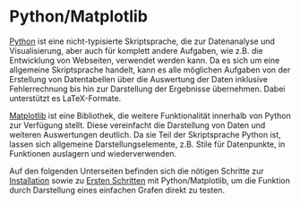 # Python/Matplotlib

[Python](https://www.python.org/) ist eine nicht-typisierte Skriptsprache, die zur Datenanalyse und Visualisierung, aber auch für komplett andere Aufgaben, wie z.B. die Entwicklung von Webseiten, verwendet werden kann.
Da es sich um eine allgemeine Skriptsprache handelt, kann es alle möglichen Aufgaben von der Erstellung von Datentabellen über die Auswertung der Daten inklusive Fehlerrechnung bis hin zur Darstellung der Ergebnisse übernehmen.
Dabei unterstützt es LaTeX-Formate.

[Matplotlib](https://matplotlib.org/) ist eine Bibliothek, die weitere Funktionalität innerhalb von Python zur Verfügung stellt.
Diese vereinfacht die Darstellung von Daten und weiteren Auswertungen deutlich.
Da sie Teil der Skriptsprache Python ist, lassen sich allgemeine Darstellungselemente, z.B. Stile für Datenpunkte, in Funktionen auslagern und wiederverwenden.

Auf den folgenden Unterseiten befinden sich die nötigen Schritte zur [Installation](./04_03_01_Python_Matplotlib_Installation.md) sowie zu [Ersten Schritten](./04_03_02_Python_Matplotlib_Erste_Schritte.md) mit Python/Matplotlib, um die Funktion durch Darstellung eines einfachen Grafen direkt zu testen.
